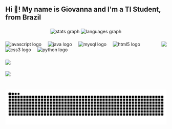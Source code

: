 <h2 align="left">Hi 👋! My name is Giovanna and I'm a TI Student, from Brazil</h2>

###

<div align="center">
  <img src="https://github-readme-stats.vercel.app/api?username=GiovannaBreinack&hide_title=false&hide_rank=false&show_icons=true&include_all_commits=true&count_private=true&disable_animations=false&theme=dracula&locale=en&hide_border=false" height="150" alt="stats graph"  />
  <img src="https://github-readme-stats.vercel.app/api/top-langs?username=GiovannaBreinack&locale=en&hide_title=false&layout=compact&card_width=320&langs_count=5&theme=dracula&hide_border=false" height="150" alt="languages graph"  />
</div>

###

<img align="right" height="150" src="https://i.giphy.com/media/v1.Y2lkPTc5MGI3NjExaXZoa2phdWxkYnJkOHRhdTRzMWNiZXZwbjE0dWwxd3VseXN6djc0biZlcD12MV9pbnRlcm5hbF9naWZfYnlfaWQmY3Q9Zw/fByehYIrOIzO8XolJK/giphy.gif"/>

###

<div align="left">
  <img src="https://cdn.jsdelivr.net/gh/devicons/devicon/icons/javascript/javascript-original.svg" height="30" alt="javascript logo"  />
  <img width="12" />
  <img src="https://cdn.jsdelivr.net/gh/devicons/devicon/icons/java/java-original.svg" height="30" alt="java logo"  />
  <img width="12" />
  <img src="https://cdn.jsdelivr.net/gh/devicons/devicon/icons/mysql/mysql-original.svg" height="30" alt="mysql logo"  />
  <img width="12" />
  <img src="https://cdn.jsdelivr.net/gh/devicons/devicon/icons/html5/html5-original.svg" height="30" alt="html5 logo"  />
  <img width="12" />
  <img src="https://cdn.jsdelivr.net/gh/devicons/devicon/icons/css3/css3-original.svg" height="30" alt="css3 logo"  />
  <img width="12" />
  <img src="https://cdn.jsdelivr.net/gh/devicons/devicon/icons/python/python-original.svg" height="30" alt="python logo"  />
</div>

###

<div align="left">
    <a href = "mailto:giovannabreinackcolombara@gmail.com"><img src ="https://img.shields.io/badge/-Gmail-%23333?style=for-the-badge&logo=gmail&logoColor=white" target="_blank"></a>
  <br>
  <br>
  <a href="https://www.linkedin.com/in/giovanna-colombara/" target="_blank"><img src="https://img.shields.io/badge/-LinkedIn-%23007785?style-for-the-badge&logo=linkedin&logoColor=white" target="_blank></a>
</div>

                                                                              
<br clear="both">
<img src="https://raw.githubusercontent.com/giovannabreinack/giovannabreinack/output/snake.svg" alt="Snake animation" />












